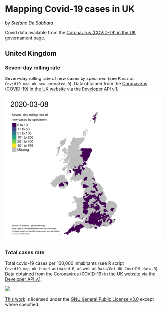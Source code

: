 # Mapping Covid-19 cases in UK

by *[Stefano De Sabbata](https://stefanodesabbata.com)*

Covid data available from the [Coronavirus (COVID-19) in the UK governament page](https://coronavirus-staging.data.gov.uk/).

## United Kingdom

### Seven–day rolling rate

Seven–day rolling rate of new cases by specimen (see R script `Covid19_map_uk_new_animated.R`). Data obtained from the [Coronavirus (COVID-19) in the UK website](https://coronavirus.data.gov.uk/) via the [Developer API v.1](https://coronavirus.data.gov.uk/developers-guide).

![](Maps/covid19_cases_uk_7DayRateNew_anim_20200301_20201017.gif)

### Total cases rate

Total covid-19 cases per 100,000 inhabitants (see R script `Covid19_map_uk_fixed_animated.R`, as well as `Data/Get_UK_Covid19_data.R`). Data obtained from the [Coronavirus (COVID-19) in the UK website](https://coronavirus.data.gov.uk/) via the [Developer API v.1](https://coronavirus.data.gov.uk/developers-guide).

![](Maps/covid19_cases_uk_fixed_anim_20200301-20201019.gif)


[This work](https://github.com/sdesabbata/GY7702) is licensed under the [GNU General Public License v3.0](https://www.gnu.org/licenses/gpl-3.0.html) except where specified.